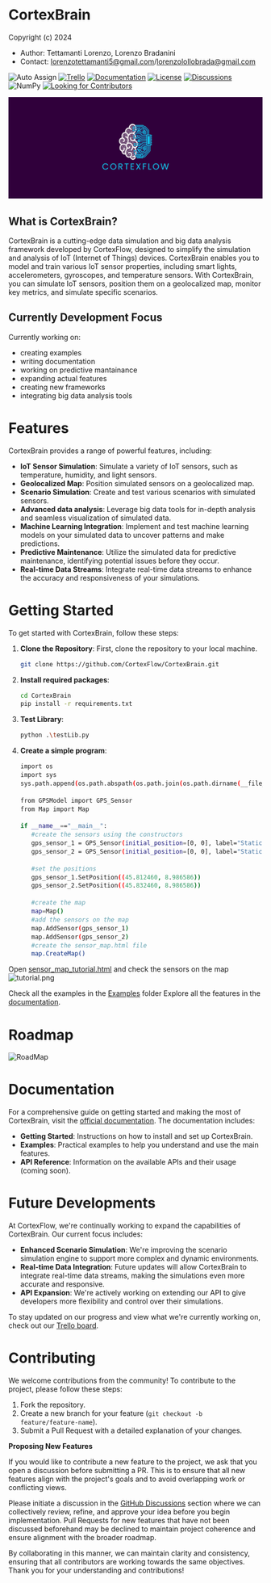 # CortexBrain

Copyright (c) 2024

- Author: Tettamanti Lorenzo, Lorenzo Bradanini
- Contact: <lorenzotettamanti5@gmail.com>/<lorenzolollobrada@gmail.com>

![Auto Assign](https://img.shields.io/github/actions/workflow/status/CortexFlow/CortexBrain/auto-assign.yml?style=for-the-badge)
[![Trello](https://img.shields.io/badge/Trello-%23026AA7.svg?style=for-the-badge&logo=Trello&logoColor=white)](https://trello.com/invite/b/66c731aab6030598aef7aed3/ATTIdfd7d08e42dca6f8b56a8b26f499ab8c95EB547E/cortexbrain)
[![Documentation](https://img.shields.io/badge/Documentation-Online-brightgreen?style=for-the-badge)](./doc.md)
[![License](https://img.shields.io/badge/licenza-Apache%202.0-blue.svg?style=for-the-badge)](./LICENSE)
[![Discussions](https://img.shields.io/github/discussions/CortexFlow/CortexBrain?style=for-the-badge)](https://github.com/CortexFlow/CortexBrain/discussions)
![NumPy](https://img.shields.io/badge/numpy-%23013243.svg?style=for-the-badge&logo=numpy&logoColor=white)
[![Looking for Contributors](https://img.shields.io/badge/Looking_for_Contributors-brightgreen?style=for-the-badge&logo=github)](https://github.com/CortexFlow/CortexBrain#contributing)



![CortexFlow Logo](banner.png)

## What is CortexBrain?

CortexBrain is a cutting-edge data simulation and big data analysis framework developed by CortexFlow, designed to simplify the simulation and analysis of IoT (Internet of Things) devices. CortexBrain enables you to model and train various IoT sensor properties, including smart lights, accelerometers, gyroscopes, and temperature sensors. With CortexBrain, you can simulate IoT sensors, position them on a geolocalized map, monitor key metrics, and simulate specific scenarios.

## Currently Development Focus

Currently working on:

- creating examples
- writing documentation
- working on predictive mantainance
- expanding actual features
- creating new frameworks
- integrating big data analysis tools

# Features

CortexBrain provides a range of powerful features, including:

- **IoT Sensor Simulation**: Simulate a variety of IoT sensors, such as temperature, humidity, and light sensors.
- **Geolocalized Map**: Position simulated sensors on a geolocalized map.
- **Scenario Simulation**: Create and test various scenarios with simulated sensors.
-  **Advanced data analysis**: Leverage big data tools for in-depth analysis and seamless visualization of simulated data.
-  **Machine Learning Integration**: Implement and test machine learning models on your simulated data to uncover patterns and make predictions.
-  **Predictive Maintenance**: Utilize the simulated data for predictive maintenance, identifying potential issues before they occur.
-  **Real-time Data Streams**: Integrate real-time data streams to enhance the accuracy and responsiveness of your simulations.


# Getting Started

To get started with CortexBrain, follow these steps:

1. **Clone the Repository**: First, clone the repository to your local machine.

   ```bash
   git clone https://github.com/CortexFlow/CortexBrain.git
    ```

2. **Install required packages**:

   ```bash
   cd CortexBrain
   pip install -r requirements.txt

3. **Test Library**:

   ```bash
   python .\testLib.py

4. **Create a simple program**:

   ```bash
   import os
   import sys
   sys.path.append(os.path.abspath(os.path.join(os.path.dirname(__file__), '../')))

   from GPSModel import GPS_Sensor
   from Map import Map

   if __name__=="__main__":
      #create the sensors using the constructors
      gps_sensor_1 = GPS_Sensor(initial_position=[0, 0], label="Static GPS Sensor ")
      gps_sensor_2 = GPS_Sensor(initial_position=[0, 0], label="Static GPS Sensor 2")
      
      #set the positions
      gps_sensor_1.SetPosition((45.812460, 8.986586))
      gps_sensor_2.SetPosition((45.832460, 8.986586))
      
      #create the map
      map=Map()
      #add the sensors on the map
      map.AddSensor(gps_sensor_1)
      map.AddSensor(gps_sensor_2)
      #create the sensor_map.html file
      map.CreateMap()

Open [sensor_map_tutorial.html](./SyntheticDatas/Sensors/Examples/sensor_map_tutorial.html) and check the sensors on the map
![tutorial.png](./SyntheticDatas/Sensors/Examples/img/tutorial.png)

Check all the examples in the [Examples](./Examples/) folder
Explore all the features in the [documentation](doc.md).

# Roadmap

![RoadMap](ROADMAP.png)

# Documentation

For a comprehensive guide on getting started and making the most of CortexBrain, visit the [official documentation](doc.md). The documentation includes:

- **Getting Started**: Instructions on how to install and set up CortexBrain.
- **Examples**: Practical examples to help you understand and use the main features.
- **API Reference**: Information on the available APIs and their usage (coming soon).

# Future Developments

At CortexFlow, we're continually working to expand the capabilities of CortexBrain. Our current focus includes:

- **Enhanced Scenario Simulation**: We're improving the scenario simulation engine to support more complex and dynamic environments.
- **Real-time Data Integration**: Future updates will allow CortexBrain to integrate real-time data streams, making the simulations even more accurate and responsive.
- **API Expansion**: We're actively working on extending our API to give developers more flexibility and control over their simulations.

To stay updated on our progress and view what we're currently working on, check out our [Trello board](https://trello.com/invite/b/66c731aab6030598aef7aed3/ATTIdfd7d08e42dca6f8b56a8b26f499ab8c95EB547E/cortexbrain).

# Contributing

We welcome contributions from the community! To contribute to the project, please follow these steps:

1. Fork the repository.
2. Create a new branch for your feature (`git checkout -b feature/feature-name`).
3. Submit a Pull Request with a detailed explanation of your changes.


**Proposing New Features**

If you would like to contribute a new feature to the project, we ask that you open a discussion before submitting a PR. This is to ensure that all new features align with the project's goals and to avoid overlapping work or conflicting views.

Please initiate a discussion in the [GitHub Discussions](https://github.com/CortexFlow/CortexBrain/discussions) section where we can collectively review, refine, and approve your idea before you begin implementation. Pull Requests for new features that have not been discussed beforehand may be declined to maintain project coherence and ensure alignment with the broader roadmap.

By collaborating in this manner, we can maintain clarity and consistency, ensuring that all contributors are working towards the same objectives. Thank you for your understanding and contributions!
